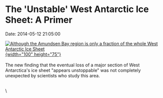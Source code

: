 The \'Unstable\' West Antarctic Ice Sheet: A Primer
===================================================

Date: 2014-05-12 21:05:00

[![Although the Amundsen Bay region is only a fraction of the whole West
Antarctic Ice
Sheet](http://www.jpl.nasa.gov/images/earth/antarctica/20140512/earth20140512-226.jpg){width="100"
height="75"}](http://www.jpl.nasa.gov/news/news.cfm?release=2014-147&rn=news.xml&rst=4141)\
\
The new finding that the eventual loss of a major section of West
Antarctica\'s ice sheet \"appears unstoppable\" was not completely
unexpected by scientists who study this area.

\
\
